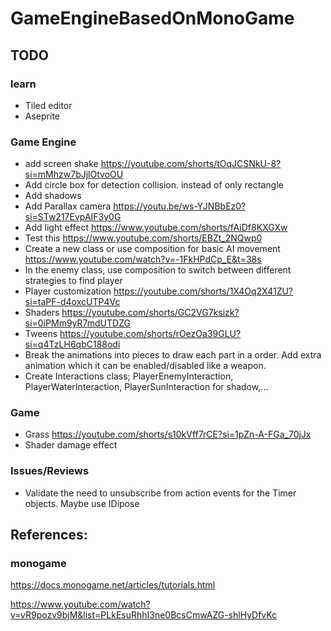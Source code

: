 # GameEngineBasedOnMonoGame

## TODO

### learn

- Tiled editor
- Aseprite

### Game Engine

- add screen shake https://youtube.com/shorts/tOqJCSNkU-8?si=mMhzw7bJjlOtvoOU
- Add circle box for detection collision. instead of only rectangle
- Add shadows
- Add Parallax camera https://youtu.be/ws-YJNBbEz0?si=STw217EvpAIF3y0G
- Add light effect https://www.youtube.com/shorts/fAiDf8KXGXw
- Test this https://www.youtube.com/shorts/EBZt_2NQwp0
- Create a new class or use composition for basic AI movement https://www.youtube.com/watch?v=-1FkHPdCp_E&t=38s
- In the enemy class, use composition to switch between different strategies to find player 
- Player customization https://youtube.com/shorts/1X4Oq2X41ZU?si=taPF-d4oxcUTP4Vc
- Shaders https://youtube.com/shorts/GC2VG7ksizk?si=0iPMm9yR7mdUTDZG
- Tweens https://youtube.com/shorts/rOezOa39GLU?si=q4TzLH6qbC188odi
- Break the animations into pieces to draw each part in a order. Add extra animation which it can be enabled/disabled like a weapon.
- Create Interactions class; PlayerEnemyInteraction, PlayerWaterInteraction, PlayerSunInteraction for shadow,...

### Game

- Grass https://youtube.com/shorts/s10kVff7rCE?si=1pZn-A-FGa_70jJx
- Shader damage effect

### Issues/Reviews

- Validate the need to unsubscribe from action events for the Timer objects. Maybe use IDipose

## References:

### monogame

https://docs.monogame.net/articles/tutorials.html

https://www.youtube.com/watch?v=vR9pozv9bjM&list=PLkEsuRhhI3ne0BcsCmwAZG-shlHyDfvKc

